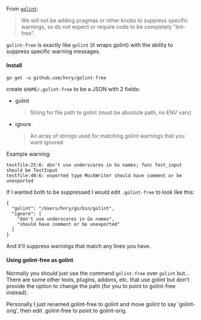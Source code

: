 From [`golint`](https://github.com/golang/lint/#purpose):
> We will not be adding pragmas or other knobs to suppress specific warnings, so do not expect or require code to be completely "lint-free".

`golint-free` is exactly like `golint` (it wraps golint) with the ability to suppress specific warning messages.

#### Install

`go get -u github.com/hnry/golint-free`

create `$HOME/.golint-free` to be a JSON with 2 fields:

- golint
  > String for file path to golint (must be absolute path, no ENV vars)

- ignore
  > An array of strings used for matching golint warnings that you want ignored

Example warning:

    testfile:25:6: don't use underscores in Go names; func Test_input should be TestInput
    testfile:40:6: exported type MockWriter should have comment or be unexported

If I wanted both to be suppressed I would edit `.golint-free` to look like this:

    {
      "golint": "/Users/hnry/go/bin/golint",
      "ignore": [
        "don't use underscores in Go names",
        "should have comment or be unexported"
      ]
    }

And it'll suppress warnings that match any lines you have.

#### Using golint-free as golint
Normally you should just use the command `golint-free` over `golint` but...
There are some other tools, plugins, addons, etc. that use golint but don't provide the option to change the path (for you to point to golint-free instead).

Personally I just renamed golint-free to golint and move golint to say 'golint-orig', then edit .golint-free to point to golint-orig.
